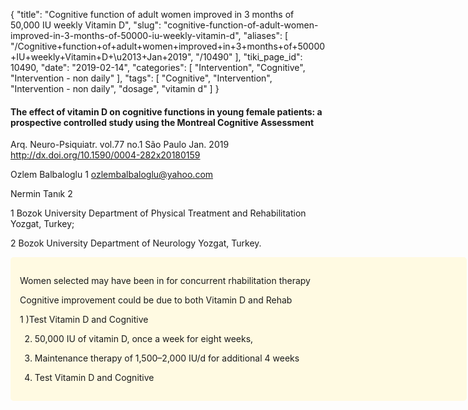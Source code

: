 {
    "title": "Cognitive function of adult women improved in 3 months of 50,000 IU weekly Vitamin D",
    "slug": "cognitive-function-of-adult-women-improved-in-3-months-of-50000-iu-weekly-vitamin-d",
    "aliases": [
        "/Cognitive+function+of+adult+women+improved+in+3+months+of+50000+IU+weekly+Vitamin+D+\u2013+Jan+2019",
        "/10490"
    ],
    "tiki_page_id": 10490,
    "date": "2019-02-14",
    "categories": [
        "Intervention",
        "Cognitive",
        "Intervention - non daily"
    ],
    "tags": [
        "Cognitive",
        "Intervention",
        "Intervention - non daily",
        "dosage",
        "vitamin d"
    ]
}


#### The effect of vitamin D on cognitive functions in young female patients: a prospective controlled study using the Montreal Cognitive Assessment

Arq. Neuro-Psiquiatr. vol.77 no.1 São Paulo Jan. 2019 http://dx.doi.org/10.1590/0004-282x20180159 

Ozlem Balbaloglu 1 ozlembalbaloglu@yahoo.com

Nermin Tanık 2 

1 Bozok University Department of Physical Treatment and Rehabilitation Yozgat, Turkey;

2 Bozok University Department of Neurology Yozgat, Turkey.

<div class="border" style="background-color:#FFFAE2;padding:15px;margin:10px 0;border-radius:5px;width:700px">

Women selected may have been in for concurrent rhabilitation therapy

Cognitive improvement could be due to both Vitamin D and Rehab

1 )Test Vitamin D and Cognitive

2) 50,000 IU of vitamin D, once a week for eight weeks,

3) Maintenance therapy of 1,500–2,000 IU/d for additional 4 weeks

4) Test Vitamin D and Cognitive